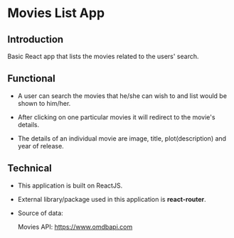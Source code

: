 #   Movies List App

##  Introduction

Basic React app that lists the movies related to the users' search.

##  Functional

*   A user can search the movies that he/she can wish to and list would be shown to him/her.

*   After clicking on one particular movies it will redirect to the movie's details.

*   The details of an individual movie are image, title, plot(description) and year of release.

##  Technical

*   This application is built on ReactJS.

*   External library/package used in this application is **react-router**.

*   Source of data:

    Movies API: https://www.omdbapi.com